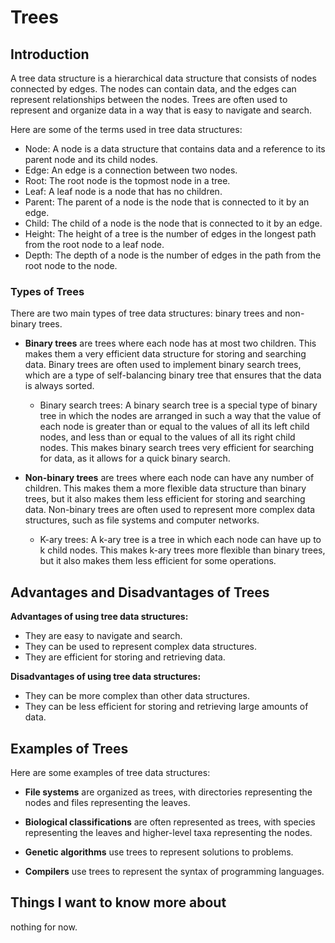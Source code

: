 # Trees

## Introduction

A tree data structure is a hierarchical data structure that consists of nodes connected by edges. The nodes can contain data, and the edges can represent relationships between the nodes. Trees are often used to represent and organize data in a way that is easy to navigate and search.

Here are some of the terms used in tree data structures:

- Node: A node is a data structure that contains data and a reference to its parent node and its child nodes.
- Edge: An edge is a connection between two nodes.
- Root: The root node is the topmost node in a tree.
- Leaf: A leaf node is a node that has no children.
- Parent: The parent of a node is the node that is connected to it by an edge.
- Child: The child of a node is the node that is connected to it by an edge.
- Height: The height of a tree is the number of edges in the longest path from the root node to a leaf node.
- Depth: The depth of a node is the number of edges in the path from the root node to the node.

### Types of Trees

There are two main types of tree data structures: binary trees and non-binary trees.

- **Binary trees** are trees where each node has at most two children. This makes them a very efficient data structure for storing and searching data. Binary trees are often used to implement binary search trees, which are a type of self-balancing binary tree that ensures that the data is always sorted.

  - Binary search trees: A binary search tree is a special type of binary tree in which the nodes are arranged in such a way that the value of each node is greater than or equal to the values of all its left child nodes, and less than or equal to the values of all its right child nodes. This makes binary search trees very efficient for searching for data, as it allows for a quick binary search.

- **Non-binary trees** are trees where each node can have any number of children. This makes them a more flexible data structure than binary trees, but it also makes them less efficient for storing and searching data. Non-binary trees are often used to represent more complex data structures, such as file systems and computer networks.

  - K-ary trees: A k-ary tree is a tree in which each node can have up to k child nodes. This makes k-ary trees more flexible than binary trees, but it also makes them less efficient for some operations.

## Advantages and Disadvantages of Trees

**Advantages of using tree data structures:**

- They are easy to navigate and search.
- They can be used to represent complex data structures.
- They are efficient for storing and retrieving data.

**Disadvantages of using tree data structures:**

- They can be more complex than other data structures.
- They can be less efficient for storing and retrieving large amounts of data.

## Examples of Trees

Here are some examples of tree data structures:

- **File systems** are organized as trees, with directories representing the nodes and files representing the leaves.

- **Biological classifications** are often represented as trees, with species representing the leaves and higher-level taxa representing the nodes.

- **Genetic algorithms** use trees to represent solutions to problems.

- **Compilers** use trees to represent the syntax of programming languages.

## Things I want to know more about

nothing for now.

